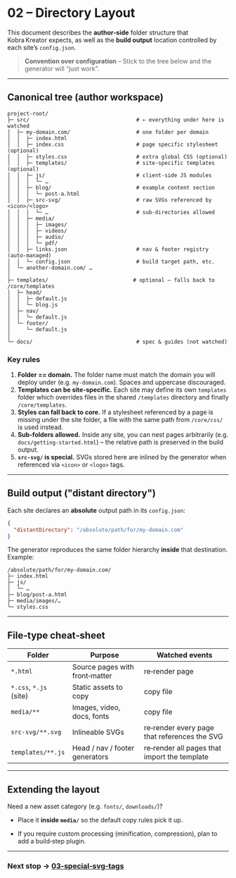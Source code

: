 # 02 – Directory Layout

This document describes the **author‑side** folder structure that Kobra Kreator
expects, as well as the **build output** location controlled by each site’s
`config.json`.

> **Convention over configuration** – Stick to the tree below and the generator
> will “just work”.

---

## Canonical tree (author workspace)

```text
project-root/
├─ src/                                  # ← everything under here is watched
│  ├─ my-domain.com/                     # one folder per domain
│  │  ├─ index.html
│  │  ├─ index.css                       # page specific stylesheet (optional)
│  │  ├─ styles.css                      # extra global CSS (optional)
│  │  ├─ templates/                      # site-specific templates (optional)
│  │  ├─ js/                             # client‑side JS modules
│  │  │  └─ …
│  │  ├─ blog/                           # example content section
│  │  │  └─ post‑a.html
│  │  ├─ src-svg/                        # raw SVGs referenced by <icon>/<logo>
│  │  │  └─ …                            # sub‑directories allowed
│  │  ├─ media/
│  │  │  ├─ images/
│  │  │  ├─ videos/
│  │  │  ├─ audio/
│  │  │  └─ pdf/
│  │  ├─ links.json                      # nav & footer registry (auto‑managed)
│  │  └─ config.json                     # build target path, etc.
│  └─ another-domain.com/ …
│
├─ templates/                           # optional – falls back to /core/templates
│  ├─ head/
│  │  ├─ default.js
│  │  └─ blog.js
│  ├─ nav/
│  │  └─ default.js
│  └─ footer/
│     └─ default.js
│
└─ docs/                                 # spec & guides (not watched)
```

<!-- TODO: decide whether to reserve a folder such as `/shared/` for assets used by multiple sites -->

### Key rules

1. **Folder == domain.** The folder name must match the domain you will deploy
   under (e.g. `my‑domain.com`). Spaces and uppercase discouraged.
2. **Templates can be site-specific.** Each site may define its own `templates`
   folder which overrides files in the shared `/templates` directory and finally
   `/core/templates`.
3. **Styles can fall back to core.** If a stylesheet referenced by a page is
   missing under the site folder, a file with the same path from `/core/css/`
   is used instead.
4. **Sub‑folders allowed.** Inside any site, you can nest pages arbitrarily
   (e.g. `docs/getting-started.html`) – the relative path is preserved in the
   build output.
5. **`src-svg/` is special.** SVGs stored here are inlined by the generator when
   referenced via `<icon>` or `<logo>` tags.

---

## Build output ("distant directory")

Each site declares an **absolute** output path in its `config.json`:

```json
{
  "distantDirectory": "/absolute/path/for/my-domain.com"
}
```

The generator reproduces the same folder hierarchy **inside** that destination.
Example:

```text
/absolute/path/for/my-domain.com/
├─ index.html
├─ js/
│  └─ …
├─ blog/post‑a.html
├─ media/images/…
└─ styles.css
```

<!-- TODO: document optional hash‑based filenames or CDN sub‑paths once cache‑busting strategy is finalised -->

---

## File‑type cheat‑sheet

| Folder                 | Purpose                        | Watched events                               |
| ---------------------- | ------------------------------ | -------------------------------------------- |
| `*.html`               | Source pages with front‑matter | re‑render page                               |
| `*.css`, `*.js` (site) | Static assets to copy          | copy file                                    |
| `media/**`             | Images, video, docs, fonts     | copy file                                    |
| `src-svg/**.svg`       | Inlineable SVGs                | re‑render every page that references the SVG |
| `templates/**.js`      | Head / nav / footer generators | re‑render all pages that import the template |

---

## Extending the layout

Need a new asset category (e.g. `fonts/`, `downloads/`)?

- Place it **inside `media/`** so the default copy rules pick it up.
- If you require custom processing (minification, compression), plan to add a
  build‑step plugin.

  <!-- TODO: link to plugin system once designed -->

---

### Next stop → [03‑special‑svg‑tags](03-special-svg-tags.md)

